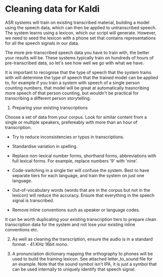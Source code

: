 # Cleaning data for Kaldi

ASR systems will train on existing transcribed material, building a model using the speech data, which can then be applied to untranscribed speech. The system learns using a lexicon, which our script will generate. However, we need to seed the lexicon with a phone set that contains representations for all the speech signals in our data.

The more pre-transcribed speech data you have to train with, the better your results will be. These systems typically train on hundreds of hours of pre-transcribed data, so let's see how well we go with what we have. 

It is important to recognise that the type of speech that the system trains with will determine the type of speech that the trained model can be applied to, for example if you train a system with speech of a single person counting numbers, that model will be great at automatically trasncribing more speech of that person counting, but wouldn't be practical for transcribing a different person storytelling.

1) Preparing your existing transcriptions

Choose a set of data from your corpus. Look for similar content from a single or multiple speakers, prefereably with more than an hour of transcription. 

- Try to reduce inconsistencies or typos in transcriptions.

- Standardise variation in spelling.

- Replace non-lexical number forms, shorthand forms, abbreviations with full lexical forms. For example, replace numbers '9' with 'nine'.

- Code-switching in a single tier will confuse the system. Best to have separate tiers for each language, and train the system on just one language.

- Out-of-vocabulary words (words that are in the corpus but not in the lexicon) will reduce the accuracy. Ensure that everything in the speech signal is transcribed.

- Remove inline conventions such as speaker or language codes.

It can be worth duplicating your existing transcription tiers to prepare clean transcription data for the system and not lose your existing inline conventions etc.


2) As well as cleaning the transcription, ensure the audio is in a standard format - 41.KHz 16bit mono.

3) A pronunciation dictionary mapping the orthography to phones will be used to build the training lexicon. See attached letter_to_sound file for an example. Note that the sound symbol isn't IPA, it is just a symbol that can be used internally to uniquely identify that speech signal.







